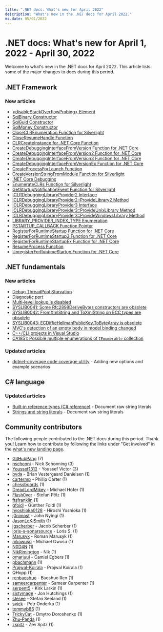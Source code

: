 ```yaml
---
title: ".NET docs: What's new for April 2022"
description: "What's new in the .NET docs for April 2022."
ms.date: 05/01/2022
---
```


# .NET docs: What's new for April 1, 2022 - April 30, 2022

Welcome to what's new in the .NET docs for April 2022. This article lists some of the major changes to docs during this period.

## .NET Framework

### New articles

- [\<disableStackOverflowProbing> Element](../framework/configure-apps/file-schema/runtime/disablestackoverflowprobing-element.md)
- [SqlBinary Constructor](../framework/additional-apis/system.data.sqltypes.sqlbinary.-ctor.md)
- [SqlGuid Constructor](../framework/additional-apis/system.data.sqltypes.sqlguid.-ctor.md)
- [SqlMoney Constructor](../framework/additional-apis/system.data.sqltypes.sqlmoney.-ctor.md)
- [CloseCLREnumeration Function for Silverlight](../framework/unmanaged-api/debugging/closeclrenumeration-function-for-silverlight.md)
- [CloseResumeHandle Function](../framework/unmanaged-api/debugging/closeresumehandle-function.md)
- [CLRCreateInstance for .NET Core Function](../framework/unmanaged-api/debugging/clrcreateinstance-function.md)
- [CreateDebuggingInterfaceFromVersion Function for .NET Core](../framework/unmanaged-api/debugging/createdebugginginterfacefromversion-function.md)
- [CreateDebuggingInterfaceFromVersion2 Function for .NET Core](../framework/unmanaged-api/debugging/createdebugginginterfacefromversion2-function.md)
- [CreateDebuggingInterfaceFromVersion3 Function for .NET Core](../framework/unmanaged-api/debugging/createdebugginginterfacefromversion3-function.md)
- [CreateDebuggingInterfaceFromVersionEx Function for .NET Core](../framework/unmanaged-api/debugging/createdebugginginterfacefromversionex-function.md)
- [CreateProcessForLaunch Function](../framework/unmanaged-api/debugging/createprocessforlaunch-function.md)
- [CreateVersionStringFromModule Function for Silverlight](../framework/unmanaged-api/debugging/createversionstringfrommodule-function-for-silverlight.md)
- [.NET Core Debugging](../framework/unmanaged-api/debugging/dotnet-debugging.md)
- [EnumerateCLRs Function for Silverlight](../framework/unmanaged-api/debugging/enumerateclrs-function-for-silverlight.md)
- [GetStartupNotificationEvent Function for Silverlight](../framework/unmanaged-api/debugging/getstartupnotificationevent-function-for-silverlight.md)
- [ICLRDebuggingLibraryProvider2 Interface](../framework/unmanaged-api/debugging/iclrdebugginglibraryprovider2-interface.md)
- [ICLRDebuggingLibraryProvider2::ProvideLibrary2 Method](../framework/unmanaged-api/debugging/iclrdebugginglibraryprovider2-providelibrary2-method.md)
- [ICLRDebuggingLibraryProvider3 Interface](../framework/unmanaged-api/debugging/iclrdebugginglibraryprovider3-interface.md)
- [ICLRDebuggingLibraryProvider3::ProvideUnixLibrary Method](../framework/unmanaged-api/debugging/iclrdebugginglibraryprovider3-provideunixlibrary-method.md)
- [ICLRDebuggingLibraryProvider3::ProvideWindowsLibrary Method](../framework/unmanaged-api/debugging/iclrdebugginglibraryprovider3-providewindowslibrary-method.md)
- [LIBRARY_PROVIDER_INDEX_TYPE Enumeration](../framework/unmanaged-api/debugging/libraryproviderindextype-enumeration.md)
- [PSTARTUP_CALLBACK Function Pointer](../framework/unmanaged-api/debugging/pstartup_callback-function-pointer.md)
- [RegisterForRuntimeStartup Function for .NET Core](../framework/unmanaged-api/debugging/registerforruntimestartup-function.md)
- [RegisterForRuntimeStartup3 Function for .NET Core](../framework/unmanaged-api/debugging/registerforruntimestartup3-function.md)
- [RegisterForRuntimeStartupEx Function for .NET Core](../framework/unmanaged-api/debugging/registerforruntimestartupex-function.md)
- [ResumeProcess Function](../framework/unmanaged-api/debugging/resumeprocess-function.md)
- [UnregisterForRuntimeStartup Function for .NET Core](../framework/unmanaged-api/debugging/unregisterforruntimestartup-function.md)

## .NET fundamentals

### New articles

- [Debug ThreadPool Starvation](../core/diagnostics/debug-threadpool-starvation.md)
- [Diagnostic port](../core/diagnostics/diagnostic-port.md)
- [Multi-level lookup is disabled](../core/compatibility/deployment/7.0/multilevel-lookup.md)
- [SYSLIB0041: Some Rfc2898DeriveBytes constructors are obsolete](../fundamentals/syslib-diagnostics/syslib0041.md)
- [SYSLIB0042: FromXmlString and ToXmlString on ECC types are obsolete](../fundamentals/syslib-diagnostics/syslib0042.md)
- [SYSLIB0043: ECDiffieHellmanPublicKey.ToByteArray is obsolete](../fundamentals/syslib-diagnostics/syslib0043.md)
- [MVC's detection of an empty body in model binding changed](../core/compatibility/aspnet-core/7.0/mvc-empty-body-model-binding.md)
- [C++/CLI projects in Visual Studio](../core/compatibility/core-libraries/7.0/cpluspluscli-compiler-version.md)
- [CA1851: Possible multiple enumerations of `IEnumerable` collection](../fundamentals/code-analysis/quality-rules/ca1851.md)

### Updated articles

- [dotnet-coverage code coverage utility](../core/additional-tools/dotnet-coverage.md) - Adding new options and example scenarios

## C# language

### Updated articles

- [Built-in reference types (C# reference)](../csharp/language-reference/builtin-types/reference-types.md) - Document raw string literals
- [Strings and string literals](../csharp/programming-guide/strings/index.md) - Document raw string literals

## Community contributors

The following people contributed to the .NET docs during this period. Thank you! Learn how to contribute by following the links under "Get involved" in the [what's new landing page](index.yml).

- [GitHubPang](https://github.com/GitHubPang) (7)
- [nschonni](https://github.com/nschonni) - Nick Schonning (3)
- [Youssef1313](https://github.com/Youssef1313) - Youssef Victor (3)
- [bvda](https://github.com/bvda) - Brian Vestergaard Danielsen (1)
- [cartermp](https://github.com/cartermp) - Phillip Carter (1)
- [chessboards](https://github.com/chessboards) (1)
- [DreadLordMikey](https://github.com/DreadLordMikey) - Michael Hofer (1)
- [Flash0ver](https://github.com/Flash0ver) - Stefan Pölz (1)
- [ftsfranklin](https://github.com/ftsfranklin) (1)
- [gfoidl](https://github.com/gfoidl) - Günther Foidl (1)
- [hyoshioka0128](https://github.com/hyoshioka0128) - Hiroshi Yoshioka (1)
- [j0nimost](https://github.com/j0nimost) - John Nyingi (1)
- [JasonLoKiSmith](https://github.com/JasonLoKiSmith) (1)
- [jgscherber](https://github.com/jgscherber) - Jacob Scherber (1)
- [loris-s-sonarsource](https://github.com/loris-s-sonarsource) - Loris S. (1)
- [Marusyk](https://github.com/Marusyk) - Roman Marusyk (1)
- [mkowusu](https://github.com/mkowusu) - Michael Owusu (1)
- [N0D4N](https://github.com/N0D4N) (1)
- [NikRimington](https://github.com/NikRimington) - Nik (1)
- [omarjuul](https://github.com/omarjuul) - Camiel Egbers (1)
- [pbachmann](https://github.com/pbachmann) (1)
- [Prajwal-Koirala](https://github.com/Prajwal-Koirala) - Prajwal Koirala (1)
- QHopp (1)
- [renbaoshuo](https://github.com/renbaoshuo) - Baoshuo Ren (1)
- [sameercarpenter](https://github.com/sameercarpenter) - Sameer Carpenter (1)
- [serpent5](https://github.com/serpent5) - Kirk Larkin (1)
- [sixtymage](https://github.com/sixtymage) - Jon Hutchings (1)
- [stesee](https://github.com/stesee) - Stefan Seeland (1)
- [svick](https://github.com/svick) - Petr Onderka (1)
- [tommyb86](https://github.com/tommyb86) (1)
- [TrickyCat](https://github.com/TrickyCat) - Dmytro Doroshenko (1)
- [Zhu-Panda](https://github.com/Zhu-Panda) (1)
- [zspitz](https://github.com/zspitz) - Zev Spitz (1)
